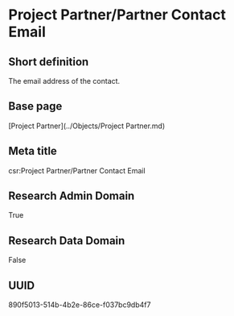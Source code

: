 # Project Partner/Partner Contact Email
## Short definition
The email address of the contact.
## Base page
[Project Partner](../Objects/Project Partner.md)
## Meta title
csr:Project Partner/Partner Contact Email
## Research Admin Domain
True
## Research Data Domain
False
## UUID
890f5013-514b-4b2e-86ce-f037bc9db4f7
